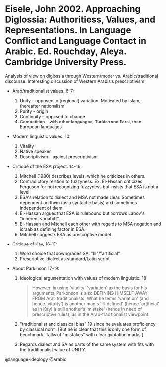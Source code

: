 # Eisele, John 2002. Approaching Diglossia: Authoritiess, Values, and Representations. In Language Conflict and Language Contact in Arabic. Ed. Rouchday, Aleya. Cambridge University Press.

Analysis of view on diglossia through Western/moder vs. Arabic/traditional discourse. Interesting discussion of Western Arabists prescriptivism.

- Arab/traditionalist values. 6-7:
  1. Unity – opposed to [regional] variation. Motivated by Islam, thereafter nationalism
  2. Purity - origin
  3. Continuity – opposed to change
  4. Competition – with other languages, Turkish and Farsi, then European languages.

- Modern linguistic values. 10:
  1. Vitality
  2. Native speaker
  3. Descriptivism – against prescriptivism

- Critique of the ESA project. 14-16:
  1. Mitchell (1980) describes levels, which he criticizes in others.
  2. Contradictory relation to fuzzyness. Ex. El-Hassan criticizes Ferguson for not recognizing fuzzyness but insists that ESA is not a level. 
  3. ESA's relation to dialect and MSA not made clear. Sometimes dependent on them (as a syntactic basis) and sometimes independent of them.
  4. El-Hassan argues that ESA is rulebound but borrows Labov's "inherent variabilit".
  5. El-Hassan and Mitchell each other with regards to MSA negation and icraab as defining factor in ESA.
  6. Mitchell suggests ESA as prescriptive model. 

- Critique of Kay, 16-17:
  1. Word choice that downgrades SA. "Ill"/"artificial"
  2. Prescriptive-dialect as standard/Latin script.

- About Parkinson 17-19:
  1. Ideological argumentation with values of modern linguistic: 18

     > However, in using ’vitality'  'variation' as the basis for his arguments, Parkonson is also DEFINING HIMSELF AWAY FROM Arab traditionalists. What he terms 'variation' (and hence 'vitality') is another man's 'ill-defined' (hence 'artificial' as in Kay) is still another’s 'mistake' (hence in need of prescriptive rules), as in the Arab-traditionalist viewpoint.

  2. "traditionalist and classical bias" 19 since he evaluates proficiency by classical norm. [But he is clear that this is only one form of benchmark. Talks of "mistakes" with clear quotation marks.]
  3. Regards dialect and SA as parts of the same system with fits with the traditionalist value of UNITY.

@language-ideology
@Arabic

